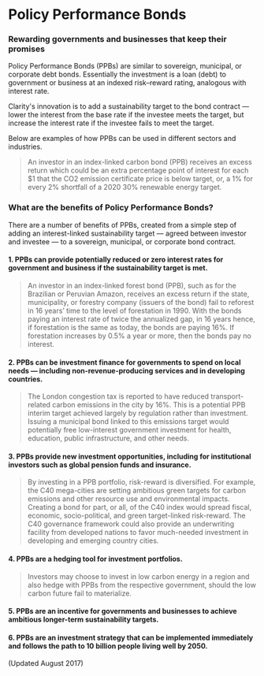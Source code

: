 # Policy Performance Bonds

### Rewarding governments and businesses that keep their promises

Policy Performance Bonds \(PPBs\) are similar to sovereign, municipal, or corporate debt bonds. Essentially the investment is a loan \(debt\) to government or business at an indexed risk–reward rating, analogous with interest rate.

Clarity's innovation is to add a sustainability target to the bond contract — lower the interest from the base rate if the investee meets the target, but increase the interest rate if the investee fails to meet the target.

Below are examples of how PPBs can be used in different sectors and industries.

> An investor in an index-linked carbon bond \(PPB\) receives an excess return which could be an extra percentage point of interest for each $1 that the CO2 emission certificate price is below target, or, a 1% for every 2% shortfall of a 2020 30% renewable energy target.

### What are the benefits of Policy Performance Bonds?

There are a number of benefits of PPBs, created from a simple step of adding an interest-linked sustainability target — agreed between investor and investee — to a sovereign, municipal, or corporate bond contract.

#### 1. PPBs can provide potentially reduced or zero interest rates for government and business if the sustainability target is met.

> An investor in an index-linked forest bond \(PPB\), such as for the Brazilian or Peruvian Amazon, receives an excess return if the state, municipality, or forestry company \(issuers of the bond\) fail to reforest in 16 years’ time to the level of forestation in 1990. With the bonds paying an interest rate of twice the annualized gap, in 16 years hence, if forestation is the same as today, the bonds are paying 16%. If forestation increases by 0.5% a year or more, then the bonds pay no interest.

#### 2. PPBs can be investment finance for governments to spend on local needs — including non-revenue-producing services and in developing countries.

> The London congestion tax is reported to have reduced transport-related carbon emissions in the city by 16%. This is a potential PPB interim target achieved largely by regulation rather than investment. Issuing a municipal bond linked to this emissions target would potentially free low-interest government investment for health, education, public infrastructure, and other needs.

#### 3. PPBs provide new investment opportunities, including for institutional investors such as global pension funds and insurance.

> By investing in a PPB portfolio, risk-reward is diversified. For example, the C40 mega-cities are setting ambitious green targets for carbon emissions and other resource use and environmental impacts. Creating a bond for part, or all, of the C40 index would spread fiscal, economic, socio-political, and green target-linked risk-reward. The C40 governance framework could also provide an underwriting facility from developed nations to favor much-needed investment in developing and emerging country cities.

#### 4. PPBs are a hedging tool for investment portfolios.

> Investors may choose to invest in low carbon energy in a region and also hedge with PPBs from the respective government, should the low carbon future fail to materialize.

#### 5. PPBs are an incentive for governments and businesses to achieve ambitious longer-term sustainability targets.

#### 6. PPBs are an investment strategy that can be implemented immediately and follows the path to 10 billion people living well by 2050.

\(Updated August 2017\)

